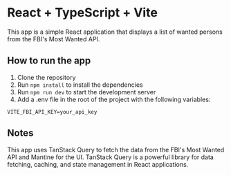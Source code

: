 # React + TypeScript + Vite

This app is a simple React application that displays a list of wanted persons from the FBI's Most Wanted API.

## How to run the app

1. Clone the repository
2. Run `npm install` to install the dependencies
3. Run `npm run dev` to start the development server
4. Add a .env file in the root of the project with the following variables:

```
VITE_FBI_API_KEY=your_api_key
```

## Notes

This app uses TanStack Query to fetch the data from the FBI's Most Wanted API and Mantine for the UI.
TanStack Query is a powerful library for data fetching, caching, and state management in React applications.
